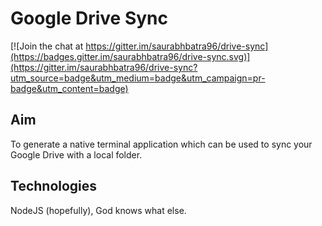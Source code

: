 # Google Drive Sync

[![Join the chat at https://gitter.im/saurabhbatra96/drive-sync](https://badges.gitter.im/saurabhbatra96/drive-sync.svg)](https://gitter.im/saurabhbatra96/drive-sync?utm_source=badge&utm_medium=badge&utm_campaign=pr-badge&utm_content=badge)

## Aim
To generate a native terminal application which can be used to sync your Google Drive with a local folder.

## Technologies
NodeJS (hopefully), God knows what else.
